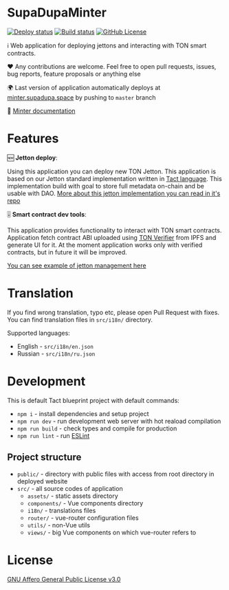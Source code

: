 # SupaDupaMinter

[![Deploy status](https://img.shields.io/github/actions/workflow/status/supadupadao/minter/static.yml?label=deploy)](https://github.com/supadupadao/minter/actions/workflows/static.yml)
[![Build status](https://img.shields.io/github/actions/workflow/status/supadupadao/minter/build.yml?label=build)](https://github.com/supadupadao/minter/actions/workflows/build.yml)
[![GitHub License](https://img.shields.io/github/license/supadupadao/minter)](https://github.com/supadupadao/minter/blob/master/LICENSE)

ℹ️ Web application for deploying jettons and interacting with TON smart contracts.

❤️ Any contributions are welcome. Feel free to open pull requests, issues, bug reports, feature proposals or anything else

🌍 Last version of application automatically deploys at [minter.supadupa.space](https://minter.supadupa.space) by pushing to `master` branch

📖 [Minter documentation](https://docs.supadupa.space/minter)

# Features

🆕 **Jetton deploy**:

Using this application you can deploy new TON Jetton. This application is based on our Jetton standard implementation written in [Tact language](https://tact-lang.org). This implementation build with goal to store full metadata on-chain and be usable with DAO. [More about this jetton implementation you can read in it's repo](https://github.com/supadupadao/jetton)

🎚️ **Smart contract dev tools**:

This application provides functionality to interact with TON smart contracts. Application fetch contract ABI uploaded using [TON Verifier](https://verifier.ton.org) from IPFS and generate UI for it. At the moment application works only with verified contracts, but in future it will be improved.

[You can see example of jetton management here](https://minter.supadupa.space/manage/kQC1I2HcAkUSfMCQCezbL9bVtC_kqnX-gQIToAqXJNTP7yVj)

# Translation

If you find wrong translation, typo etc, please open Pull Request with fixes. You can find translation files in `src/i18n/` directory.

Supported languages:
- English - `src/i18n/en.json`
- Russian - `src/i18n/ru.json`

# Development

This is default Tact blueprint project with default commands:

- `npm i` - install dependencies and setup project
- `npm run dev` - run development web server with hot reaload compilation
- `npm run build` - check types and compile for production
- `npm run lint` - run [ESLint](https://eslint.org)

## Project structure

- `public/` - directory with public files with access from root directory in deployed website
- `src/` - all source codes of application
  - `assets/` - static assets directory
  - `components/` - Vue components directory
  - `i18n/` - translations files
  - `router/` - vue-router configuration files
  - `utils/` - non-Vue utils
  - `views/` - big Vue components on which vue-router refers to

# License

[GNU Affero General Public License v3.0](https://github.com/supadupadao/minter/blob/master/LICENSE)
